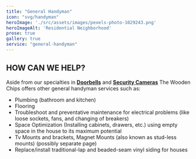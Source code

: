 ```yaml
---
title: "General Handyman" 
icon: "svg/handyman"
heroImage: './src/assets/images/pexels-photo-1029243.png'
heroImageAlt: 'Residential Neighborhood'
prose: true
gallery: true
service: "general-handyman"
---
```


## HOW CAN WE HELP?

Aside from our specialties in **[Doorbells](/service/doorbell/)** and **[Security Cameras](/service/security-cameras/)** The Wooden Chips offers other general handyman services such as:

* Plumbing (bathroom and kitchen)
* Flooring
* Troubleshoot and preventative maintenance for electrical problems (like loose sockets, fans, and changing of breakers)
* Space Optimization (Installing cabinets, drawers, etc.) using empty space in the house to its maximum potential
* Tv Mounts and brackets, Magnet Mounts (also known as stud-less mounts) (possibly separate page)
* Replace/install traditional-lap and beaded-seam vinyl siding for houses
